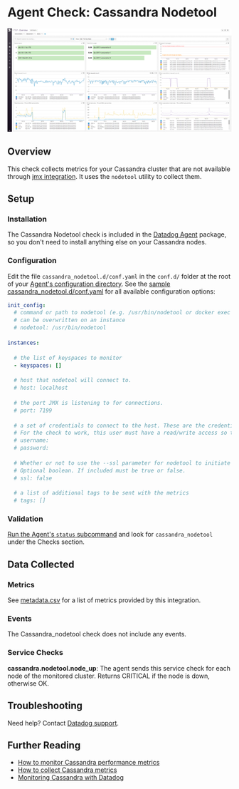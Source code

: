 # Agent Check: Cassandra Nodetool

![Cassandra default dashboard][111]

## Overview

This check collects metrics for your Cassandra cluster that are not available through [jmx integration][112].
It uses the `nodetool` utility to collect them.

## Setup
### Installation

The Cassandra Nodetool check is included in the [Datadog Agent][114] package, so you don't need to install anything else on your Cassandra nodes.

### Configuration

Edit the file `cassandra_nodetool.d/conf.yaml` in the `conf.d/` folder at the root of your [Agent's configuration directory][115].
See the [sample cassandra_nodetool.d/conf.yaml][116] for all available configuration options:

```yaml
init_config:
  # command or path to nodetool (e.g. /usr/bin/nodetool or docker exec container nodetool)
  # can be overwritten on an instance
  # nodetool: /usr/bin/nodetool

instances:

  # the list of keyspaces to monitor
  - keyspaces: []

  # host that nodetool will connect to.
  # host: localhost

  # the port JMX is listening to for connections.
  # port: 7199

  # a set of credentials to connect to the host. These are the credentials for the JMX server.
  # For the check to work, this user must have a read/write access so that nodetool can execute the `status` command
  # username:
  # password:

  # Whether or not to use the --ssl parameter for nodetool to initiate a connection over SSL to the JMX server.
  # Optional boolean. If included must be true or false.
  # ssl: false

  # a list of additional tags to be sent with the metrics
  # tags: []
```

### Validation

[Run the Agent's `status` subcommand][117] and look for `cassandra_nodetool` under the Checks section.

## Data Collected
### Metrics
See [metadata.csv][118] for a list of metrics provided by this integration.

### Events
The Cassandra_nodetool check does not include any events.

### Service Checks

**cassandra.nodetool.node_up**:
The agent sends this service check for each node of the monitored cluster. Returns CRITICAL if the node is down, otherwise OK.

## Troubleshooting
Need help? Contact [Datadog support][119].

## Further Reading

* [How to monitor Cassandra performance metrics][120]
* [How to collect Cassandra metrics][121]
* [Monitoring Cassandra with Datadog][122]

[111]: https://raw.githubusercontent.com/DataDog/integrations-core/master/cassandra_nodetool/images/cassandra_dashboard.png
[112]: https://github.com/DataDog/integrations-core/tree/master/cassandra
[114]: https://app.datadoghq.com/account/settings#agent
[115]: https://docs.datadoghq.com/agent/guide/agent-configuration-files/#agent-configuration-directory
[116]: https://github.com/DataDog/integrations-core/blob/master/cassandra_nodetool/datadog_checks/cassandra_nodetool/data/conf.yaml.example
[117]: https://docs.datadoghq.com/agent/guide/agent-commands/#agent-status-and-information
[118]: https://github.com/DataDog/integrations-core/blob/master/cassandra_nodetool/metadata.csv
[119]: https://docs.datadoghq.com/help
[120]: https://www.datadoghq.com/blog/how-to-monitor-cassandra-performance-metrics
[121]: https://www.datadoghq.com/blog/how-to-collect-cassandra-metrics
[122]: https://www.datadoghq.com/blog/monitoring-cassandra-with-datadog
